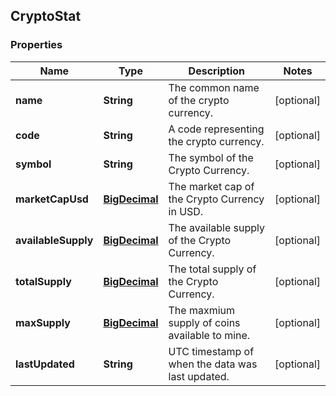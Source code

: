 
## CryptoStat

### Properties
Name | Type | Description | Notes
------------ | ------------- | ------------- | -------------
**name** | **String** | The common name of the crypto currency. |  [optional]
**code** | **String** | A code representing the crypto currency. |  [optional]
**symbol** | **String** | The symbol of the Crypto Currency. |  [optional]
**marketCapUsd** | [**BigDecimal**](BigDecimal.md) | The market cap of the Crypto Currency in USD. |  [optional]
**availableSupply** | [**BigDecimal**](BigDecimal.md) | The available supply of the Crypto Currency. |  [optional]
**totalSupply** | [**BigDecimal**](BigDecimal.md) | The total supply of the Crypto Currency. |  [optional]
**maxSupply** | [**BigDecimal**](BigDecimal.md) | The maxmium supply of coins available to mine. |  [optional]
**lastUpdated** | **String** | UTC timestamp of when the data was last updated. |  [optional]



